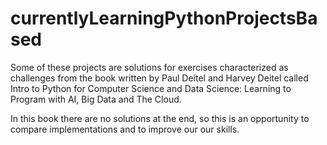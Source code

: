 # currentlyLearningPythonProjectsBased
Some of these projects are solutions for exercises characterized as challenges from the book written by Paul Deitel and Harvey Deitel called Intro to Python for Computer Science and Data Science: Learning to Program with AI, Big Data and The Cloud. 

In this book there are no solutions at the end, so this is an opportunity to compare implementations and to improve our our skills.
